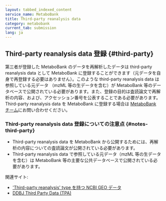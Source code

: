 ```yaml
---
layout: tabbed_indexed_content
service_name: MetaboBank
title: Third-party reanalysis data
category: metabobank
current_tab: submission
lang: ja
---
```


## Third-party reanalysis data 登録  {#third-party}

第三者が登録した MetaboBank のデータを再解析したデータは third-party reanalysis data として MetaboBank に登録することができます（元データを自身で再登録する必要はありません）。このような third-party reanalysis data は参照している元データ
（mzML 等の生データを含む）が MetaboBank 等のデータベースで公開されている必要があります。また、登録の目的は査読論文で再解析の内容、および、アクセッション番号を公表することである必要があります。
Third-party reanalysis data を MetaboBank に登録する場合は [MetaboBank チーム](/contact-ddbj.html)にお問い合わせください。

### Third-party reanalysis data 登録についての注意点  {#notes-third-party}

- Third-party reanalysis data を MetaboBank から公開するためには、再解析の内容についての査読論文が公開されている必要があります。
- Third-party reanalysis data で参照している元データ（mzML 等の生データを含む）は MetaboBank 等の主要な公共データベースで公開されている必要があります。

関連サイト:
* ['Third-party reanalysis' type を持つ NCBI GEO データ](https://www.ncbi.nlm.nih.gov/geo/browse/?view=series&search=Third-party%20reanalysis&type=27&zsort=date&display=20)
* [DDBJ Third Party Data (TPA)](/ddbj/tpa.html)
